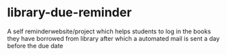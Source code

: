 # library-due-reminder
A self reminderwebsite/project which helps students to log in the books they have borrowed from library after which a automated mail is sent a day before the due date
